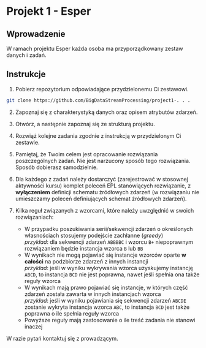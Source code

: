 # Projekt 1 - Esper

## Wprowadzenie

W ramach projektu Esper każda osoba ma przyporządkowany zestaw danych i zadań. 

## Instrukcje 

1. Pobierz repozytorium odpowiadające przydzielonemu Ci zestawowi. 

```sh
git clone https://github.com/BigDataStreamProcessing/project1-. . .
```

2. Zapoznaj się z charakterystyką danych oraz opisem atrybutów zdarzeń.

3. Otwórz, a następnie zapoznaj się ze strukturą projektu.

4. Rozwiąż kolejne zadania zgodnie z instrukcją w przydzielonym Ci zestawie.

6. Pamiętaj, że Twoim celem jest opracowanie rozwiązania poszczególnych zadań. Nie jest narzucony sposób tego rozwiązania. Sposób dobierasz samodzielnie. 

7. Dla każdego z zadań należy dostarczyć (zarejestrować w stosownej aktywności kursu) komplet poleceń EPL stanowiących rozwiązanie, z **wyłączeniem** definicji schematu źródłowych zdarzeń (w rozwiązaniu nie umieszczamy poleceń definiujących schemat źródłowych zdarzeń).

8. Kilka reguł związanych z wzorcami, które należy uwzględnić w swoich rozwiązaniach:
    - W przypadku poszukiwania serii/sekwencji zdarzeń o określonych własnościach stosujemy podejście zachłanne (*greedy*)<br>
    *przykład*: dla sekwencji zdarzeń `ABBBBC` i wzorcu `B+` niepoprawnym rozwiązaniem będzie instancja wzorca `B` lub `BB`
    - W wynikach nie mogą pojawiać się instancje wzorców oparte **w całości** na podzbiorze zdarzeń z innych instancji<br>
    *przykład*: jeśli w wyniku wykrywania wzorca uzyskujemy instancję `ABCD`, to instancja `BCD` nie jest poprawna, nawet jeśli spełnia ona także reguły wzorca  
    - W wynikach mają prawo pojawiać się instancje, w których część zdarzeń została zawarta w innych instancjach wzorca<br>
    *przykład*: jeśli w wyniku pojawiania się sekwencji zdarzeń `ABCDE` zostanie wykryta instancja wzorca `ABC`, to instancja `BCD` jest także poprawna o ile spełnia reguły wzorca 
    - Powyższe reguły mają zastosowanie o ile treść zadania nie stanowi inaczej 

W razie pytań kontaktuj się z prowadzącym.